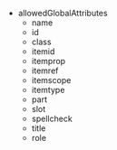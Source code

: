 - allowedGlobalAttributes
	- name
	- id
	- class
	- itemid
	- itemprop
	- itemref
	- itemscope
	- itemtype
	- part
	- slot
	- spellcheck
	- title
	- role
